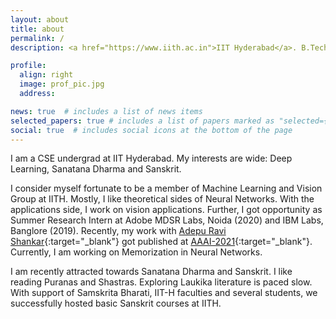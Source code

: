 ```yaml
---
layout: about
title: about
permalink: /
description: <a href="https://www.iith.ac.in">IIT Hyderabad</a>. B.Tech. Computer Science and Engineering.

profile:
  align: right
  image: prof_pic.jpg
  address: 

news: true  # includes a list of news items
selected_papers: true # includes a list of papers marked as "selected={true}"
social: true  # includes social icons at the bottom of the page
---
```


<!-- Write your biography here. Tell the world about yourself. Link to your favorite [subreddit](http://reddit.com){:target="\_blank"}. You can put a picture in, too. The code is already in, just name your picture `prof_pic.jpg` and put it in the `img/` folder. -->

<!-- Put your address / P.O. box / other info right below your picture. You can also disable any these elements by editing `profile` property of the YAML header of your `_pages/about.md`. Edit `_bibliography/papers.bib` and Jekyll will render your [publications page](/al-folio/publications/) automatically. -->

<!-- Link to your social media connections, too. This theme is set up to use [Font Awesome icons](http://fortawesome.github.io/Font-Awesome/){:target="\_blank"} and [Academicons](https://jpswalsh.github.io/academicons/){:target="\_blank"}, like the ones below. Add your Facebook, Twitter, LinkedIn, Google Scholar, or just disable all of them. -->

I am a CSE undergrad at IIT Hyderabad. My interests are wide: Deep Learning, Sanatana Dharma and Sanskrit. 

I consider myself fortunate to be a member of Machine Learning and Vision Group at IITH. Mostly, I like theoretical sides of Neural Networks. With the applications side, I work on vision applications. Further, I got opportunity as Summer Research Intern at Adobe MDSR Labs, Noida (2020) and IBM Labs, Banglore (2019). Recently, my work with [Adepu Ravi Shankar](https://ravisankaradepu.github.io/){:target="\_blank"} got published at [AAAI-2021](https://aaai.org/Conferences/AAAI-21/){:target="\_blank"}. Currently, I am working on Memorization in Neural Networks. 

I am recently attracted towards Sanatana Dharma and Sanskrit. I like reading Puranas and Shastras. Exploring Laukika literature is paced slow. With support of Samskrita Bharati, IIT-H faculties and several students, we successfully hosted basic Sanskrit courses at IITH. 